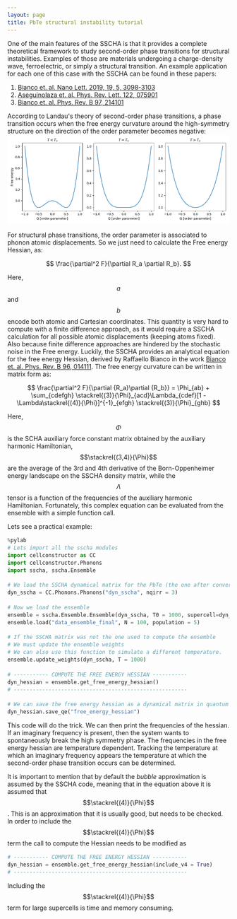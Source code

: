 ```yaml
---
layout: page
title: PbTe structural instability tutorial
---
```


One of the main features of the SSCHA is that it provides a complete theoretical framework to study second-order phase transitions for structural instabilities. Examples of those are materials undergoing a charge-density wave, ferroelectric, or simply a structural transition. An example application for each one of this case with the SSCHA can be found in these papers:
1. [Bianco et. al. Nano Lett. 2019, 19, 5, 3098-3103](https://pubs.acs.org/doi/abs/10.1021/acs.nanolett.9b00504)
2. [Aseguinolaza et. al. Phys. Rev. Lett. 122, 075901](https://journals.aps.org/prl/abstract/10.1103/PhysRevLett.122.075901)
3. [Bianco et. al. Phys. Rev. B 97, 214101](https://journals.aps.org/prb/abstract/10.1103/PhysRevB.97.214101)

According to Landau's theory of second-order phase transitions, a phase transition occurs when the free energy curvature around the high-symmetry structure on the direction of the order parameter becomes negative:
![](second_order.png)

For structural phase transitions, the order parameter is associated to phonon atomic displacements. So we just need to calculate the Free energy Hessian, as:

$$
\frac{\partial^2 F}{\partial R_a \partial R_b}.
$$

Here, $$a$$ and $$b$$ encode both atomic and Cartesian coordinates.
This quantity is very hard to compute with a finite difference approach, as it would require a SSCHA calculation for all possible atomic displacements (keeping atoms fixed). Also because finite difference approaches are hindered by the stochastic noise in the Free energy. Luckily, the SSCHA provides an analytical equation for the free energy Hessian, derived by Raffaello Bianco in the work [Bianco et. al. Phys. Rev. B 96, 014111](https://journals.aps.org/prb/abstract/10.1103/PhysRevB.96.014111).
The free energy curvature can be written in matrix form as:

$$
\frac{\partial^2 F}{\partial {R_a}\partial {R_b}} = \Phi_{ab} + \sum_{cdefgh} \stackrel{(3)}{\Phi}_{acd}\Lambda_{cdef}[1 - \Lambda\stackrel{(4)}{\Phi}]^{-1}_{efgh} \stackrel{(3)}{\Phi}_{ghb}
$$

Here, $$\Phi$$ is the SCHA auxiliary force constant matrix obtained by the auxiliary harmonic Hamiltonian, $$\stackrel{(3,4)}{\Phi}$$ are the average of the 3rd and 4th derivative of the Born-Oppenheimer energy landscape on the SSCHA density matrix, while the $$\Lambda$$ tensor is a function of the frequencies of the auxiliary harmonic Hamiltonian.
Fortunately, this complex equation can be evaluated from the ensemble with a simple function call.

Lets see a practical example:

```python
%pylab
# Lets import all the sscha modules
import cellconstructor as CC
import cellconstructor.Phonons
import sscha, sscha.Ensemble

# We load the SSCHA dynamical matrix for the PbTe (the one after convergence)
dyn_sscha = CC.Phonons.Phonons("dyn_sscha", nqirr = 3)

# Now we load the ensemble
ensemble = sscha.Ensemble.Ensemble(dyn_sscha, T0 = 1000, supercell=dyn_sscha.GetSupercell())
ensemble.load("data_ensemble_final", N = 100, population = 5)

# If the SSCHA matrix was not the one used to compute the ensemble
# We must update the ensemble weights
# We can also use this function to simulate a different temperature.
ensemble.update_weights(dyn_sscha, T = 1000)

# ----------- COMPUTE THE FREE ENERGY HESSIAN -----------
dyn_hessian = ensemble.get_free_energy_hessian()
# -------------------------------------------------------

# We can save the free energy hessian as a dynamical matrix in quantum espresso format
dyn_hessian.save_qe("free_energy_hessian")
```

This code will do the trick. We can then print the frequencies of the hessian. If an imaginary frequency is present, then the system wants to spontaneously break the high symmetry phase. The frequencies in the free energy hessian are temperature dependent. Tracking the temperature at which an imaginary frequency appears the temperature at which the second-order phase transition occurs can be determined.

It is important to mention that by default the *bubble* approximation is assumed by the SSCHA code, meaning that in the equation above it is assumed that $$\stackrel{(4)}{\Phi}$$. This is an approximation that it is usually good, but needs to be checked. In order to include the $$\stackrel{(4)}{\Phi}$$ term the call to compute the Hessian needs to be modified as

```python
# ----------- COMPUTE THE FREE ENERGY HESSIAN -----------
dyn_hessian = ensemble.get_free_energy_hessian(include_v4 = True)
# -------------------------------------------------------
``` 

Including the $$\stackrel{(4)}{\Phi}$$ term for large supercells is time and memory consuming.

